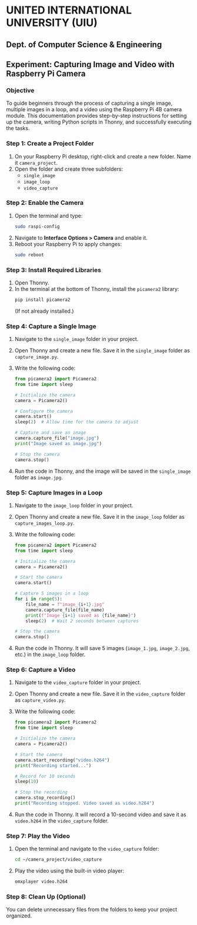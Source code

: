 # UNITED INTERNATIONAL UNIVERSITY (UIU)
## Dept. of Computer Science & Engineering

## Experiment: Capturing Image and Video with Raspberry Pi Camera

### Objective
To guide beginners through the process of capturing a single image, multiple images in a loop, and a video using the Raspberry Pi 4B camera module. This documentation provides step-by-step instructions for setting up the camera, writing Python scripts in Thonny, and successfully executing the tasks.

### Step 1: Create a Project Folder
1. On your Raspberry Pi desktop, right-click and create a new folder. Name it `camera_project`.
2. Open the folder and create three subfolders:
   - `single_image`
   - `image_loop`
   - `video_capture`

### Step 2: Enable the Camera
1. Open the terminal and type:
   ```sh
   sudo raspi-config
   ```
2. Navigate to **Interface Options > Camera** and enable it.
3. Reboot your Raspberry Pi to apply changes:
   ```sh
   sudo reboot
   ```

### Step 3: Install Required Libraries
1. Open Thonny.
2. In the terminal at the bottom of Thonny, install the `picamera2` library:
   ```sh
   pip install picamera2
   ```
   (If not already installed.)

### Step 4: Capture a Single Image
1. Navigate to the `single_image` folder in your project.
2. Open Thonny and create a new file. Save it in the `single_image` folder as `capture_image.py`.
3. Write the following code:

   ```python
   from picamera2 import Picamera2
   from time import sleep

   # Initialize the camera
   camera = Picamera2()

   # Configure the camera
   camera.start()
   sleep(2)  # Allow time for the camera to adjust

   # Capture and save an image
   camera.capture_file("image.jpg")
   print("Image saved as image.jpg")

   # Stop the camera
   camera.stop()
   ```

4. Run the code in Thonny, and the image will be saved in the `single_image` folder as `image.jpg`.

### Step 5: Capture Images in a Loop
1. Navigate to the `image_loop` folder in your project.
2. Open Thonny and create a new file. Save it in the `image_loop` folder as `capture_images_loop.py`.
3. Write the following code:

   ```python
   from picamera2 import Picamera2
   from time import sleep

   # Initialize the camera
   camera = Picamera2()

   # Start the camera
   camera.start()

   # Capture 5 images in a loop
   for i in range(5):
       file_name = f"image_{i+1}.jpg"
       camera.capture_file(file_name)
       print(f"Image {i+1} saved as {file_name}")
       sleep(2)  # Wait 2 seconds between captures

   # Stop the camera
   camera.stop()
   ```

4. Run the code in Thonny. It will save 5 images (`image_1.jpg`, `image_2.jpg`, etc.) in the `image_loop` folder.

### Step 6: Capture a Video
1. Navigate to the `video_capture` folder in your project.
2. Open Thonny and create a new file. Save it in the `video_capture` folder as `capture_video.py`.
3. Write the following code:

   ```python
   from picamera2 import Picamera2
   from time import sleep

   # Initialize the camera
   camera = Picamera2()

   # Start the camera
   camera.start_recording("video.h264")
   print("Recording started...")

   # Record for 10 seconds
   sleep(10)

   # Stop the recording
   camera.stop_recording()
   print("Recording stopped. Video saved as video.h264")
   ```

4. Run the code in Thonny. It will record a 10-second video and save it as `video.h264` in the `video_capture` folder.

### Step 7: Play the Video
1. Open the terminal and navigate to the `video_capture` folder:
   ```sh
   cd ~/camera_project/video_capture
   ```
2. Play the video using the built-in video player:
   ```sh
   omxplayer video.h264
   ```

### Step 8: Clean Up (Optional)
You can delete unnecessary files from the folders to keep your project organized.

